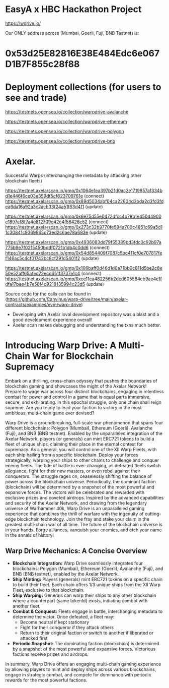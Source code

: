 # EasyA x HBC Hackathon Project

https://wdrive.io/

Our ONLY address across (Mumbai, Goerli, Fuji, BNB Testnet) is: 
# 0x53d25E82816E38E484Edc6e067D1B7F855c28f88

# Deployment collections (for users to see and trade)

https://testnets.opensea.io/collection/warpdrive-avalanche

https://testnets.opensea.io/collection/warpdrive-ethereum

https://testnets.opensea.io/collection/warpdrive-polygon

https://testnets.opensea.io/collection/warpdrive-bnb


# Axelar. 

Successful Warps (interchanging the metadata by attacking other blockchain fleets)

https://testnet.axelarscan.io/gmp/0x1064e1ea397b21d0ac2e1719857a1334bd1e446f6ce03e359df5cf623709761e (connect)
https://testnet.axelarscan.io/gmp/0x89d5034abf04ca22604d3bda2d3fd3fdea6da16a92a3c2acb33f24a51f63d4f1 (update)

https://testnet.axelarscan.io/gmp/0x6e75d55e0472dfcc4b78b1e450d4900e1897cf8f7a4e812709e42c4f56426c52 (connect)
https://testnet.axelarscan.io/gmp/0x273c32b9770fe584a700c4851c69a5d11c30841c9369965c73ed2c6ae78a683e (update)

https://testnet.axelarscan.io/gmp/0x4936083dd79f55389bd3fdc0c92b97a775b9e7f0215450bddf0721b1db4c0dd6 (connect)
https://testnet.axelarscan.io/gmp/0x54d854409f7087c5bc411cf0e707817fef146ac5c4cf01742bc8cf291d5401f2 (update)

https://testnet.axelarscan.io/gmp/0x106baff0d46d1d0a71bb0c811d5be2c8e50e52aff65afed72ecd651f3737e1c4 (connect)
https://testnet.axelarscan.io/gmp/0xce11ca482256b2dcd605584cb9ae4c1fdfa17bae4b7e56f4d9219135994c23d5 (update)

Source code for the calls can be found in (https://github.com/Canvinus/warp-drive/tree/main/axelar-contracts/examples/evm/warp-drive)

- Developing with Axelar loval development repository was a blast and a good development experience overall!
- Axelar scan makes debugging and understanding the txns much better. 

# Introducing Warp Drive: A Multi-Chain War for Blockchain Supremacy

Embark on a thrilling, cross-chain odyssey that pushes the boundaries of blockchain gaming and showcases the might of the Axelar Network! Prepare to wage war across four distinct blockchains, engaging in relentless combat for power and control in a game that is equal parts immersive, secure, and exhilarating. In this epochal struggle, only one chain shall reign supreme. Are you ready to lead your faction to victory in the most ambitious, multi-chain game ever devised?

Warp Drive is a groundbreaking, full-scale war phenomenon that spans four different blockchains: Polygon (Mumbai), Ethereum (Goerli), Avalanche (Fuji), and BNB (BNB testnet). Enabled by the unparalleled integration of the Axelar Network, players (or generals) can mint ERC721 tokens to build a fleet of unique ships, claiming their place in the eternal contest for supremacy. As a general, you will control one of the XII Warp Fleets, with each ship hailing from a specific blockchain. Deploy your forces strategically, warping your ships to other chains to challenge and conquer enemy fleets. The tide of battle is ever-changing, as defeated fleets switch allegiance, fight for their new masters, or even rebel against their conquerors. The struggle rages on, ceaselessly shifting the balance of power across the blockchain universe. Periodically, the dominant faction (blockchain) will be determined by a snapshot of the most powerful and expansive forces. The victors will be celebrated and rewarded with exclusive prizes and coveted airdrops. Inspired by the advanced capabilities and security of the Axelar Network, and drawing from the legendary universe of Warhammer 40k, Warp Drive is an unparalleled gaming experience that combines the thrill of warfare with the ingenuity of cutting-edge blockchain technology. Join the fray and stake your claim in the greatest multi-chain war of all time. The future of the blockchain universe is in your hands. Forge alliances, vanquish your enemies, and etch your name in the annals of history!

## Warp Drive Mechanics: A Concise Overview

- **Blockchain Integration:** Warp Drive seamlessly integrates four blockchains: Polygon (Mumbai), Ethereum (Goerli), Avalanche (Fuji), and BNB (BNB testnet), enabled by the Axelar Network.
- **Ship Minting:** Players (generals) mint ERC721 tokens on a specific chain to build their fleet. Each chain offers 1/3 unique ships from the XII Warp Fleet, exclusive to that blockchain.
- **Ship Warping:** Generals can warp their ships to any other blockchain where a counterpart (same tokenId) exists, initiating combat with another fleet.
- **Combat & Conquest:** Fleets engage in battle, interchanging metadata to determine the victor. Once defeated, a fleet may:
  - Become neutral if kept stationary
  - Fight for their conqueror if they attack others
  - Return to their original faction or switch to another if liberated or attacked first
- **Periodic Snapshot:** The dominating faction (blockchain) is determined by a snapshot of the most powerful and expansive forces. Victorious factions receive prizes and airdrops.

In summary, Warp Drive offers an engaging multi-chain gaming experience by allowing players to mint and deploy ships across various blockchains, engage in strategic combat, and compete for dominance with periodic rewards for the most powerful factions.
